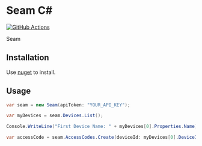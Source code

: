# Seam C#

[![GitHub Actions](https://github.com/seamapi/nextlove-sdk-csharp/actions/workflows/check.yml/badge.svg)](https://github.com/seamapi/nextlove-sdk-csharp/actions/workflows/check.yml)

Seam 

## Installation

Use [nuget](https://www.nuget.org/packages/Seam) to install.

## Usage

```csharp
var seam = new Seam(apiToken: "YOUR_API_KEY");

var myDevices = seam.Devices.List();

Console.WriteLine("First Device Name: " + myDevices[0].Properties.Name);

var accessCode = seam.AccessCodes.Create(deviceId: myDevices[0].DeviceId, code: "1234");
```
